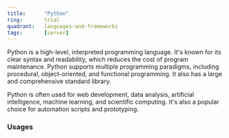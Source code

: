 ```yaml
---
title:      "Python"
ring:       trial
quadrant:   languages-and-frameworks
tags:       [server]
---
```


Python is a high-level, interpreted programming language. It's known for its clear syntax and readability, which reduces the cost of program maintenance. Python supports multiple programming paradigms, including procedural, object-oriented, and functional programming. It also has a large and comprehensive standard library.

Python is often used for web development, data analysis, artificial intelligence, machine learning, and scientific computing. It's also a popular choice for automation scripts and prototyping.

### Usages
